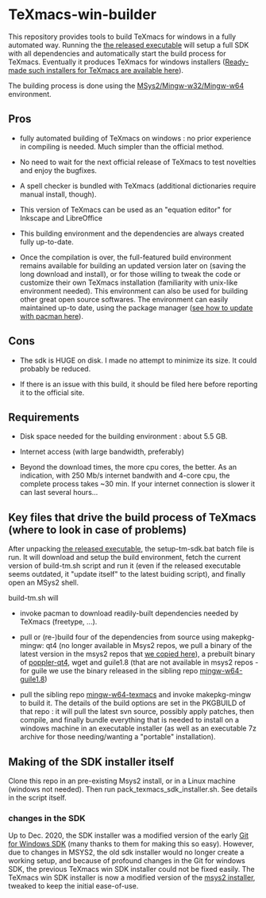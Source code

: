 # TeXmacs-win-builder

This repository provides tools to build TeXmacs for windows in a fully automated way. Running the [the released executable](https://github.com/slowphil/texmacs-win-builder/releases/download/0.95/texmacs-win-sdk-installer-0.95.7z.exe) will setup a full SDK with all dependencies and automatically start the build process for TeXmacs. Eventually it produces TeXmacs for windows installers ([Ready-made such installers for TeXmacs are available here](https://github.com/slowphil/mingw-w64-texmacs/releases/latest)).

The building process is done using the [MSys2/Mingw-w32/Mingw-w64](https://sourceforge.net/p/msys2/wiki/MSYS2%20introduction/) environment.

## Pros

- fully automated building of TeXmacs on windows : no prior experience in compiling is needed. Much simpler than the official method.

- No need to wait for the next official release of TeXmacs to test novelties and enjoy the bugfixes.

- A spell checker is bundled with TeXmacs (additional dictionaries require manual install, though).

- This version of TeXmacs can be used as an "equation editor" for Inkscape and LibreOffice

- This building environment and the dependencies are always created fully up-to-date.

- Once the compilation is over, the full-featured build environment remains available for building an updated version later on (saving the long download and install), or for those willing to tweak the code or customize their own TeXmacs installation (familiarity with unix-like environment needed). This environment can also be used for building other great open source softwares. The environment can easily maintained up-to date, using the package manager ([see how to update with pacman here](https://github.com/msys2/msys2/wiki/MSYS2-installation#iii-updating-packages)).


## Cons

- The sdk is HUGE on disk. I made no attempt to minimize its size. It could probably be reduced. 

- If there is an issue with this build, it should be filed here before reporting it to the official site.


## Requirements

- Disk space needed for the building environment : about 5.5 GB.

- Internet access (with large bandwidth, preferably)

- Beyond the download times, the more cpu cores, the better. As an indication, with 250 Mb/s internet bandwith and 4-core cpu, the complete process takes ~30 min. If your internet connection is slower it can last several hours...


## Key files that drive the build process of TeXmacs (where to look in case of problems)

After unpacking [the released executable](https://github.com/slowphil/texmacs-win-builder/releases/download/0.95/texmacs-win-sdk-installer-0.95.7z.exe), the setup-tm-sdk.bat batch file is run. It will download and setup the build environment, fetch the current version of build-tm.sh script and run it (even if the released executable seems outdated, it "update itself" to the latest buiding script), and finally open an MSys2 shell.

build-tm.sh will 

- invoke pacman to download readily-built dependencies needed by TeXmacs (freetype, ...).

- pull or (re-)build four of the dependencies from source using makepkg-mingw: qt4 (no longer available in Msys2 repos, we pull a binary of the latest version in the msys2 repos that [we copied here](https://github.com/slowphil/mingw-w64-qt4)), a prebuilt binary of [poppler-qt4](https://github.com/slowphil/mingw-w64-poppler-qt4), wget and guile1.8 (that are not available in msys2 repos - for guile we use the binary released in the sibling repo [mingw-w64-guile1.8](https://github.com/slowphil/mingw-w64-guile1.8))

- pull the sibling repo [mingw-w64-texmacs](https://github.com/slowphil/mingw-w64-texmacs) and invoke makepkg-mingw to build it. The details of the build options are set in the PKGBUILD of that repo : it will pull the latest svn source, possibly apply patches, then compile, and finally bundle everything that is needed to install on a windows machine in an executable installer (as well as an executable 7z archive for those needing/wanting a "portable" installation).

## Making of the SDK installer itself

Clone this repo in an pre-existing Msys2 install, or in a Linux machine (windows not needed). Then run pack_texmacs_sdk_installer.sh. See details in the script itself.

### changes in the SDK
Up to Dec. 2020, the SDK installer was a modified version of the early [Git for Windows SDK](https://git-for-windows.github.io/#contribute) (many thanks to them for making this so easy).
However, due to changes in MSYS2, the old sdk installer would no longer create a working setup, and because of profound changes in the Git for windows SDK, the previous TeXmacs win SDK installer could not be fixed easily. The TeXmacs win SDK installer is now a modified version of the [msys2 installer](https://github.com/msys2/msys2-installer/releases/latest), tweaked to keep the initial ease-of-use.
